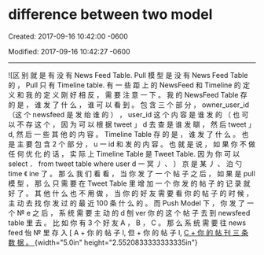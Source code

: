 # difference between two model 

Created: 2017-09-16 10:42:00 -0600

Modified: 2017-09-16 10:42:27 -0600

---

![区 别 就 是 有 没 有 News Feed Table. Pull 模 型 是 没 有 News Feed Table 的 ， Pull 只 有 Timeline table. 有 一 些 距 上 的 NewsFeed 和 Timeline 的 定 义 和 我 的 定 义 刚 好 相 反 ， 需 要 注 意 一 下 。 我 的 NewsFeed Table 存 的 是 ， 谁 发 了 什 么 ， 谁 可 以 看 到 。 包 含 三 个 部 分 ， owner_user_id （这 个 newsfeed 是 发 绐 谁 的 ） ， user_id 这 个 内 容 是 谁 发 的 （ 也 可 以 不 存 这 个 ， 因 为 可 以 根 据 tweet 」 d 去 查 是 谁 发 瞓 ， 然 后 tweet 」 d, 然 后 一 些 其 他 的 内 容 。 Timeline Table 存 的 是 ， 谁 发 了 什 么 。 也 是 主 要 包 含 2 个 部 分 ， u 一 id 和 发 的 内 容 。 也 就 是 说 ， 如 果 你 不 做 任 何 优 化 的 话 ， 实 际 上 Timeline Table 是 Tweet Table. 因 为 你 可 以 select ． from tweet table where user d 一 冥 丿 、 〕 京 是 某 丿 、 泊 勺 time 《 ine 了 。 那 么 我 们 看 看 ， 当 你 发 了 一 个 帖 子 之 后 ， 如 果 是 pull 模 型 ， 那 么 只 需 要 在 Tweet Table 里 增 加 一 个 你 发 的 帖 子 的 记 录 就 好 了 。 其 他 什 么 也 不 用 做 ， 当 你 的 好 友 需 要 看 你 的 帖 子 的 时 候 ， 主 动 去 找 你 发 过 的 最 近 100 条 什 么 的 。 而 Push Model 下 ， 你 发 了 一 个 № e 之 后 ， 系 统 需 要 主 动 的 d 刨 ver 你 的 这 个 帖 子 去 到 newsfeed table 里 去 。 比 如 你 有 3 个 好 友 A ， B ， C 。 那 么 系 统 需 要 往 news feed 怡 № 里 存 入 [ A + 你 的 帖 子 l, 但 + 你 的 帖 子 l, [ C + 你 的 帖 刊 三 条 数 据 。 ](../../media/Twitter-^M-Insgram-Twitter---News-Feed-difference-between-two-model-image1.png){width="5.0in" height="2.5520833333333335in"}



